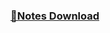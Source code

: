 <h3><a href="https://drive.google.com/drive/folders/1wfNTKinBAV6CCxaI5lfSnnRFAYpy0uEl">🚀Notes Download</a></h3>
